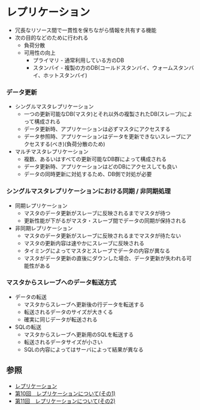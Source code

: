 # レプリケーション
- 冗長なリソース間で一貫性を保ちながら情報を共有する機能
- 次の目的などのために行われる
  - 負荷分散
  - 可用性の向上
    - プライマリ - 通常利用している方のDB
    - スタンバイ - 複製の方のDB(コールドスタンバイ、ウォームスタンバイ、ホットスタンバイ)

### データ更新
- シングルマスタレプリケーション
  - 一つの更新可能なDB(マスタ)とそれ以外の複製されたDB(スレーブ)によって構成される
  - データ更新時、アプリケーションは必ずマスタにアクセスする
  - データ参照時、アプリケーションはデータを更新できないスレーブにアクセスする(べき)(負荷分散のため)
- マルチマスタレプリケーション
  - 複数、あるいはすべての更新可能なDB群によって構成される
  - データ更新時、アプリケーションはどのDBにアクセスしても良い
  - データの同時更新に対処するため、DB側で対処が必要

### シングルマスタレプリケーションにおける同期 / 非同期処理
- 同期レプリケーション
  - マスタのデータ更新がスレーブに反映されるまでマスタが待つ
  - 更新性能が下がるがマスタ・スレーブ間でデータの同期が保持される
- 非同期レプリケーション
  - マスタのデータ更新がスレーブに反映されるまでマスタが待たない
  - マスタの更新内容は速やかにスレーブに反映される
  - タイミングによってマスタとスレーブでデータの内容が異なる
  - マスタがデータ更新の直後にダウンした場合、データ更新が失われる可能性がある

### マスタからスレーブへのデータ転送方式
- データの転送
  - マスタからスレーブへ更新後の行データを転送する
  - 転送されるデータのサイズが大きくる
  - 確実に同じデータが転送される
- SQLの転送
  - マスタからスレーブへ更新用のSQLを転送する
  - 転送されるデータサイズが小さい
  - SQLの内容によってはサーバによって結果が異なる

## 参照
- [レプリケーション](https://ja.wikipedia.org/wiki/%E3%83%AC%E3%83%97%E3%83%AA%E3%82%B1%E3%83%BC%E3%82%B7%E3%83%A7%E3%83%B3)
- [第10回　レプリケーションについて(その1)](https://oss-db.jp/dojo/dojo_10)
- [第11回　レプリケーションについて(その2)](https://oss-db.jp/dojo/dojo_11)
